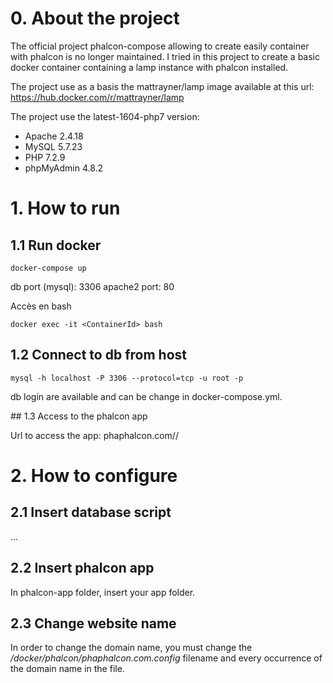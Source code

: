 
# 0. About the project

The official project phalcon-compose allowing to create easily container with phalcon is no longer maintained. I tried in this project to create a basic docker container containing a lamp instance with phalcon installed.

The project use as a basis the mattrayner/lamp image available at this url:
https://hub.docker.com/r/mattrayner/lamp

The project use the latest-1604-php7 version:
- Apache 	2.4.18
- MySQL 	5.7.23
- PHP 	7.2.9
- phpMyAdmin 	4.8.2

# 1. How to run

## 1.1 Run docker
```
docker-compose up
```
db port (mysql): 3306
apache2 port: 80

Accès en bash
```
docker exec -it <ContainerId> bash
```

## 1.2 Connect to db from host
```
mysql -h localhost -P 3306 --protocol=tcp -u root -p
```
db login are available and can be change in docker-compose.yml.

## 1.3 Access to the phalcon app

Url to access the app:
phaphalcon.com/<appName>/

# 2. How to configure

## 2.1 Insert database script
...

## 2.2 Insert phalcon app
In phalcon-app folder, insert your app folder.

## 2.3 Change website name
In order to change the domain name, you must change the */docker/phalcon/phaphalcon.com.config* filename and every occurrence of the domain name in the file.
